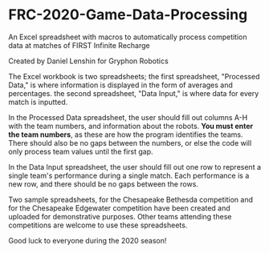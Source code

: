 # FRC-2020-Game-Data-Processing
An Excel spreadsheet with macros to automatically process competition data at matches of FIRST Infinite Recharge

Created by Daniel Lenshin for Gryphon Robotics

The Excel workbook is two spreadsheets; the first spreadsheet, "Processed Data," is where information is displayed in the form of averages and percentages. the second spreadsheet, "Data Input," is where data for every match is inputted.

In the Processed Data spreadsheet, the user should fill out columns A-H with the team numbers, and information about the robots. **You must enter the team numbers**, as these are how the program identifies the teams. There should also be no gaps between the numbers, or else the code will only process team values until the first gap. 

In the Data Input spreadsheet, the user should fill out one row to represent a single team's performance during a single match. Each performance is a new row, and there should be no gaps between the rows. 

Two sample spreadsheets, for the Chesapeake Bethesda competition and for the Chesapeake Edgewater competition have been created and uploaded for demonstrative purposes. Other teams attending these competitions are welcome to use these spreadsheets. 

Good luck to everyone during the 2020 season!

